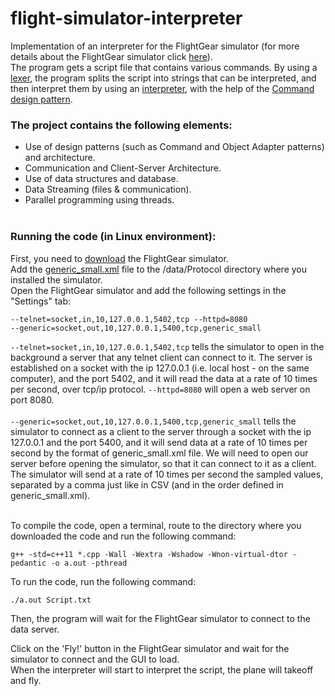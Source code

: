 # flight-simulator-interpreter

Implementation of an interpreter for the FlightGear simulator (for more details about the FlightGear simulator click [here](https://www.flightgear.org/about/)).<br />
The program gets a script file that contains various commands. By using a [lexer](https://en.wikipedia.org/wiki/Lexical_analysis), the program splits the script into strings that can be interpreted, and then interpret them by using an [interpreter](https://en.wikipedia.org/wiki/Interpreter_(computing)), with the help of the [Command design pattern](https://en.wikipedia.org/wiki/Command_pattern).<br />

### The project contains the following elements:<br />

* Use of design patterns (such as Command and Object Adapter patterns) and architecture.<br />
* Communication and Client-Server Architecture.<br />
* Use of data structures and database.<br />
* Data Streaming (files & communication).<br />
* Parallel programming using threads.<br /><br />

### Running the code (in Linux environment):
First, you need to [download](https://www.flightgear.org/download/) the FlightGear simulator.<br />
Add the [generic_small.xml](https://github.com/YamitCohenTsedek/flight-simulator-interpreter/blob/main/generic_small.xml) file to the /data/Protocol directory where you installed the simulator.<br />
Open the FlightGear simulator and add the following settings in the "Settings" tab:<br />
```
--telnet=socket,in,10,127.0.0.1,5402,tcp --httpd=8080
--generic=socket,out,10,127.0.0.1,5400,tcp,generic_small
```

```--telnet=socket,in,10,127.0.0.1,5402,tcp``` tells the simulator to open in the background a server that any telnet client can connect to it.
The server is established on a socket with the ip 127.0.0.1 (i.e. local host - on the same computer), and the port 5402, and it will read the data at a rate of 10 times per second, over tcp/ip protocol. ```--httpd=8080``` will open a web server on port 8080.<br />  
```--generic=socket,out,10,127.0.0.1,5400,tcp,generic_small``` tells the simulator to connect as a client to the server through a socket with the ip 127.0.0.1 and the port 5400, and it will send data at a rate of 10 times per second by the format of generic_small.xml file. We will need to open our server before opening the simulator, so that it can connect to it as a client.<br />
The simulator will send at a rate of 10 times per second the sampled values, separated by a comma just like in CSV (and in the order defined in generic_small.xml).<br /><br />

To compile the code, open a terminal, route to the directory where you downloaded the code and run the following command:
```
g++ -std=c++11 *.cpp -Wall -Wextra -Wshadow -Wnon-virtual-dtor -pedantic -o a.out -pthread
```
To run the code, run the following command:
```
./a.out Script.txt 
```
Then, the program will wait for the FlightGear simulator to connect to the data server.<br />

Click on the 'Fly!' button in the FlightGear simulator and wait for the simulator to connect and the GUI to load.<br />
When the interpreter will start to interpret the script, the plane will takeoff and fly.
